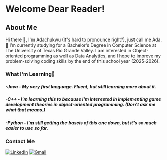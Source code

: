 # Welcome Dear Reader!

## About Me
  Hi there 👋, I'm Adachukwu (It's hard to pronounce right?), just call me Ada.
  🔭 I’m currently studying for a Bachelor's Degree in Computer Science at The University of Texas Rio Grande Valley. I am interested in 
      Object-oriented programming as well as Data Analytics, and I hope to improve my problem-solving coding skills by the end of this
      school year (2025-2026).

### What I'm Learning🌱
##### -Java - My very first language. Fluent, but still learning more about it.
##### -C++ - I'm learning this to because I'm interested in implementing game development theories in object-oriented programming. (Don't ask me what that means.)
##### -Python - I'm still getting the bascis of this one down, but it's so much easier to use so far.


### Contact Me
[![LinkedIn](https://custom-icon-badges.demolab.com/badge/LinkedIn-0A66C2?logo=linkedin-white&logoColor=fff)](www.linkedin.com/in/aikondu)
[![Gmail](https://img.shields.io/badge/Gmail-D14836?logo=gmail&logoColor=white)](ikonduadachukwu@gmail.com)





<!--
**Ozi-Fort/Ozi-Fort** is a ✨ _special_ ✨ repository because its `README.md` (this file) appears on your GitHub profile.

Here are some ideas to get you started:

- 🔭 I’m currently working on ...
- 🌱 I’m currently learning ...
- 👯 I’m looking to collaborate on ...
- 🤔 I’m looking for help with ...
- 💬 Ask me about ...
- 📫 How to reach me: ...
- 😄 Pronouns: ...
- ⚡ Fun fact: ...
-->
